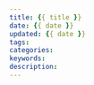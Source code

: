 ```yaml
---
title: {{ title }}
date: {{ date }}
updated: {{ date }}
tags:
categories: 
keywords:
description:
---
```

